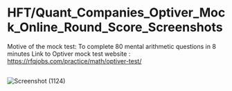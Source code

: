 # HFT/Quant_Companies_Optiver_Mock_Online_Round_Score_Screenshots


Motive of the mock test: To complete 80 mental arithmetic questions in 8 minutes
Link to Optiver mock test website : https://rfqjobs.com/practice/math/optiver-test/


## 
![Screenshot (1124)](https://github.com/ianuj4231/Quant_Companies_Mock_Online_Round_Score_Screenshots/assets/134675919/855ed3d9-27d8-4870-a2a4-a28e61edff68)
